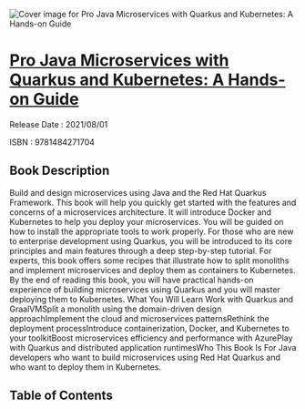 ![Cover image for Pro Java Microservices with Quarkus and Kubernetes: A Hands-on Guide](https://imgdetail.ebookreading.net/cover/cover/202109/EB9781484271704.jpg)

[Pro Java Microservices with Quarkus and Kubernetes: A Hands-on Guide](https://ebookreading.net/view/book/Pro+Java+Microservices+with+Quarkus+and+Kubernetes%3A+A+Hands-on+Guide-EB9781484271704_1.html "Pro Java Microservices with Quarkus and Kubernetes: A Hands-on Guide")
====================================================================================================================

Release Date : 2021/08/01

ISBN : 9781484271704

Book Description
-----------------

Build and design microservices using Java and the Red Hat Quarkus Framework.&nbsp;This book will help you quickly get started with the features and concerns of a microservices architecture. It will introduce Docker and Kubernetes to help you deploy your microservices.
You will be guided on how to install the appropriate tools to work properly. For those who are new to enterprise development using Quarkus, you will be introduced to its core principles and main features through a deep step-by-step tutorial. For experts, this book offers some recipes that illustrate how to split monoliths and implement microservices and deploy them as containers to Kubernetes.
By the end of reading this book, you will have practical hands-on experience of building microservices using Quarkus and you will master deploying them to Kubernetes.
What You Will Learn
Work with Quarkus and GraalVMSplit a monolith using the domain-driven design approachImplement the cloud and microservices patternsRethink the deployment processIntroduce containerization, Docker, and Kubernetes to your toolkitBoost microservices efficiency and performance with AzurePlay with Quarkus and distributed application runtimesWho This Book Is For
Java developers who want to build microservices using Red Hat Quarkus and who want to deploy them in Kubernetes.


Table of Contents
-----------------

